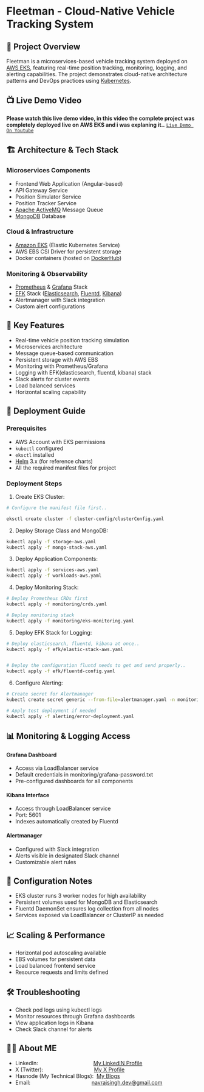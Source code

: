 # Fleetman - Cloud-Native Vehicle Tracking System

## 🎯 Project Overview

Fleetman is a microservices-based vehicle tracking system deployed on [AWS EKS](https://aws.amazon.com/eks/), featuring real-time position tracking, monitoring, logging, and alerting capabilities. The project demonstrates cloud-native architecture patterns and DevOps practices using [Kubernetes](https://kubernetes.io/).

## 📺 Live Demo Video

**Please watch this live demo video, in this video the complete project was completely deployed live on AWS EKS and i was explaning it..**
[`Live Demo On Youtube`](https://youtu.be/6gsLzw5P_20)

## 🏗️ Architecture & Tech Stack

### Microservices Components

- Frontend Web Application (Angular-based)
- API Gateway Service
- Position Simulator Service
- Position Tracker Service
- [Apache ActiveMQ](https://activemq.apache.org/) Message Queue
- [MongoDB](https://www.mongodb.com/) Database

### Cloud & Infrastructure

- [Amazon EKS](https://aws.amazon.com/eks/) (Elastic Kubernetes Service)
- AWS EBS CSI Driver for persistent storage
- Docker containers (hosted on [DockerHub](https://hub.docker.com/))

### Monitoring & Observability

- [Prometheus](https://prometheus.io/) & [Grafana](https://grafana.com/) Stack
- [EFK](https://www.elastic.co/what-is/elk-stack) Stack ([Elasticsearch](https://www.elastic.co/elasticsearch/), [Fluentd](https://fluentbit.io/), [Kibana](https://www.elastic.co/kibana/))
- Alertmanager with Slack integration
- Custom alert configurations

## 🔑 Key Features

- Real-time vehicle position tracking simulation
- Microservices architecture
- Message queue-based communication
- Persistent storage with AWS EBS
- Monitoring with Prometheus/Grafana
- Logging with EFK(elasticsearch, fluentd, kibana) stack
- Slack alerts for cluster events
- Load balanced services
- Horizontal scaling capability

## 🚀 Deployment Guide

### Prerequisites

- AWS Account with EKS permissions
- `kubectl` configured
- `eksctl` installed
- [Helm](https://helm.sh/) 3.x (for reference charts)
- All the required manifest files for project

### Deployment Steps

1. Create EKS Cluster:

```bash
# Configure the manifest file first..

eksctl create cluster -f cluster-config/clusterConfig.yaml
```

2. Deploy Storage Class and MongoDB:

```bash
kubectl apply -f storage-aws.yaml
kubectl apply -f mongo-stack-aws.yaml
```

3. Deploy Application Components:

```bash
kubectl apply -f services-aws.yaml
kubectl apply -f workloads-aws.yaml
```

4. Deploy Monitoring Stack:

```bash
# Deploy Prometheus CRDs first
kubectl apply -f monitoring/crds.yaml

# Deploy monitoring stack
kubectl apply -f monitoring/eks-monitoring.yaml

```

5. Deploy EFK Stack for Logging:

```bash
# Deploy elasticsearch, fluentd, kibana at once..
kubectl apply -f efk/elastic-stack-aws.yaml


# Deploy the configuration fluntd needs to get and send properly..
kubectl apply -f efk/fluentd-config.yaml

```

6. Configure Alerting:

```bash
# Create secret for Alertmanager
kubectl create secret generic --from-file=alertmanager.yaml -n monitoring alertmanager-monitoring-kube-prometheus-alertmanager

# Apply test deployment if needed
kubectl apply -f alerting/error-deployment.yaml
```

## 📊 Monitoring & Logging Access

#### Grafana Dashboard
- Access via LoadBalancer service
- Default credentials in monitoring/grafana-password.txt
- Pre-configured dashboards for all components

#### Kibana Interface
- Access through LoadBalancer service
- Port: 5601
- Indexes automatically created by Fluentd

#### Alertmanager
- Configured with Slack integration
- Alerts visible in designated Slack channel
- Customizable alert rules

## 🔧 Configuration Notes
- EKS cluster runs 3 worker nodes for high availability
- Persistent volumes used for MongoDB and Elasticsearch
- Fluentd DaemonSet ensures log collection from all nodes
- Services exposed via LoadBalancer or ClusterIP as needed

## 📈 Scaling & Performance
- Horizontal pod autoscaling available
- EBS volumes for persistent data
- Load balanced frontend service
- Resource requests and limits defined

## 🛠️ Troubleshooting
- Check pod logs using kubectl logs
- Monitor resources through Grafana dashboards
- View application logs in Kibana
- Check Slack channel for alerts

## 👨‍💻 About ME

- LinkedIn: &nbsp;&nbsp;&nbsp;&nbsp;&nbsp;&nbsp;&nbsp;&nbsp;&nbsp;&nbsp;&nbsp;&nbsp;&nbsp;&nbsp;&nbsp;&nbsp;&nbsp;&nbsp;&nbsp;&nbsp;&nbsp;&nbsp;&nbsp;&nbsp;&nbsp;&nbsp;&nbsp;&nbsp;&nbsp;&nbsp;&nbsp;&nbsp;&nbsp;&nbsp;&nbsp;&nbsp;[My LinkedIN Profile](https://www.linkedin.com/in/navraj-singh-78b746210/)
- X (Twitter): &nbsp;&nbsp;&nbsp;&nbsp;&nbsp;&nbsp;&nbsp;&nbsp;&nbsp;&nbsp;&nbsp;&nbsp;&nbsp;&nbsp;&nbsp;&nbsp;&nbsp;&nbsp;&nbsp;&nbsp;&nbsp;&nbsp;&nbsp;&nbsp;&nbsp;&nbsp;&nbsp;&nbsp;&nbsp;&nbsp;&nbsp;&nbsp;&nbsp;[My X Profile](https://x.com/NavrajSinghDev)
- Hasnode (My Technical Blogs): &nbsp;[My Blogs](https://navraj-blog.hashnode.dev/)
- Email: &nbsp;&nbsp;&nbsp;&nbsp;&nbsp;&nbsp;&nbsp;&nbsp;&nbsp;&nbsp;&nbsp;&nbsp;&nbsp;&nbsp;&nbsp;&nbsp;&nbsp;&nbsp;&nbsp;&nbsp;&nbsp;&nbsp;&nbsp;&nbsp;&nbsp;&nbsp;&nbsp;&nbsp;&nbsp;&nbsp;&nbsp;&nbsp;&nbsp;&nbsp;&nbsp;&nbsp;&nbsp;&nbsp;&nbsp;&nbsp;navrajsingh.dev@gmail.com